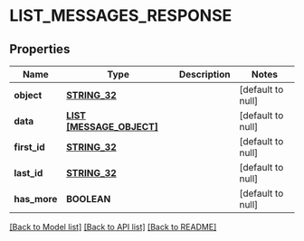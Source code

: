 # LIST_MESSAGES_RESPONSE

## Properties
Name | Type | Description | Notes
------------ | ------------- | ------------- | -------------
**object** | [**STRING_32**](STRING_32.md) |  | [default to null]
**data** | [**LIST [MESSAGE_OBJECT]**](MessageObject.md) |  | [default to null]
**first_id** | [**STRING_32**](STRING_32.md) |  | [default to null]
**last_id** | [**STRING_32**](STRING_32.md) |  | [default to null]
**has_more** | **BOOLEAN** |  | [default to null]

[[Back to Model list]](../README.md#documentation-for-models) [[Back to API list]](../README.md#documentation-for-api-endpoints) [[Back to README]](../README.md)


